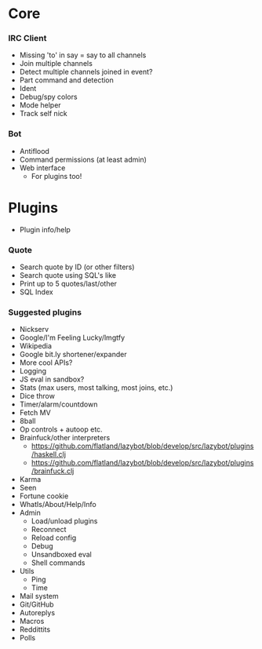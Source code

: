 # Core

### IRC Client

- Missing 'to' in say = say to all channels
- Join multiple channels
- Detect multiple channels joined in event?
- Part command and detection
- Ident
- Debug/spy colors
- Mode helper
- Track self nick

### Bot

- Antiflood
- Command permissions (at least admin)
- Web interface
   - For plugins too!

# Plugins

- Plugin info/help

### Quote

- Search quote by ID (or other filters)
- Search quote using SQL's like
- Print up to 5 quotes/last/other
- SQL Index

### Suggested plugins

- Nickserv
- Google/I'm Feeling Lucky/lmgtfy
- Wikipedia
- Google bit.ly shortener/expander
- More cool APIs?
- Logging
- JS eval in sandbox?
- Stats (max users, most talking, most joins, etc.)
- Dice throw
- Timer/alarm/countdown
- Fetch MV
- 8ball
- Op controls + autoop etc.
- Brainfuck/other interpreters
   - https://github.com/flatland/lazybot/blob/develop/src/lazybot/plugins/haskell.clj
   - https://github.com/flatland/lazybot/blob/develop/src/lazybot/plugins/brainfuck.clj
- Karma
- Seen
- Fortune cookie
- WhatIs/About/Help/Info
- Admin
   - Load/unload plugins
   - Reconnect
   - Reload config
   - Debug
   - Unsandboxed eval
   - Shell commands
- Utils
   - Ping
   - Time
- Mail system
- Git/GitHub
- Autoreplys
- Macros
- Reddittits
- Polls
